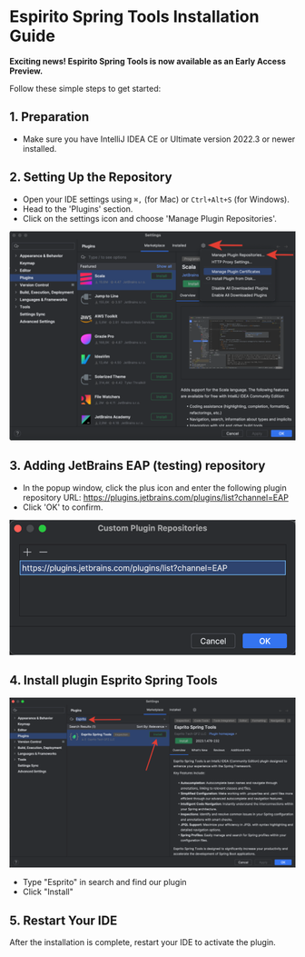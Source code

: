 # Espirito Spring Tools Installation Guide

**Exciting news! Espirito Spring Tools is now available as an Early Access Preview.**

Follow these simple steps to get started:

## 1. Preparation

- Make sure you have IntelliJ IDEA CE or Ultimate version 2022.3 or newer installed.

## 2. Setting Up the Repository

- Open your IDE settings using `⌘,` (for Mac) or `Ctrl+Alt+S` (for Windows).
- Head to the 'Plugins' section.
- Click on the settings icon and choose 'Manage Plugin Repositories'.

![](/images/installation-guide-1.png)

## 3. Adding JetBrains EAP (testing) repository 

- In the popup window, click the plus icon and enter the following plugin repository URL:
https://plugins.jetbrains.com/plugins/list?channel=EAP
- Click 'OK' to confirm.

![](/images/installation-guide-2.png)

## 4. Install plugin Esprito Spring Tools

![](/images/installation-guide-4.png)

- Type "Esprito" in search and find our plugin
- Click "Install"

## 5. Restart Your IDE

After the installation is complete, restart your IDE to activate the plugin.

